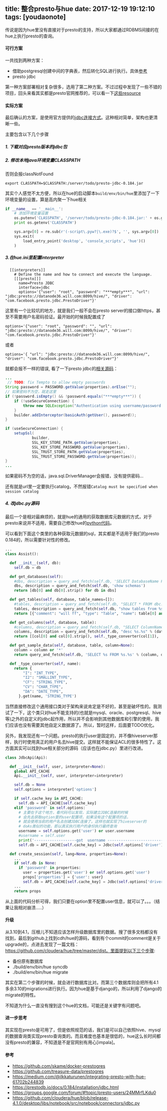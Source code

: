 
title: 整合presto与hue
date: 2017-12-19 19:12:10
tags: [youdaonote]
---

传说是因为hue里没有直接对于presto的支持，所以大家都通过RDBMS间接的在hue上执行presto的查询。

#### 可行方案

一共找到两种方案：
- 借助postgresql创建中间的字典表，然后转化SQL进行执行。具体[参考](https://medium.com/@ilkkaturunen/integrating-presto-with-hue-61702b244839)
- presto jdbc

第一种方案部署相对复杂很多，选用了第二种方案。不过过程中发现了一些不错的项目，回头来看其实都是presto官网推荐的，可以看一下[这些resource](https://prestodb.io/resources.html)



#### 实际方案

最后确认的方案，是使用官方提供的[jdbc连接方式](https://prestodb.io/docs/0.184/installation/jdbc.html)。这种相对简单，架构也更清晰一些。

主要包含以下几个步骤
#####  1. 下载对应presto版本的jdbc包
#####  2. 修改本地java环境变量CLASSPATH

否则会报classNotFound
```
export CLASSPATH=$CLASSPATH:/server/todo/presto-jdbc-0.184.jar
```
其实个人感觉不太方便，所以在hue的启动脚本`build/env/bin/hue`里添加了一下环境变量的设置，算是高内聚一下hue相关
```py
if __name__ == '__main__':
    # 添加环境变量设置
    os.putenv('CLASSPATH', '/server/todo/presto-jdbc-0.184.jar:' + os.getenv('CLASSPATH', ''))
    print os.getenv('CLASSPATH')

    sys.argv[0] = re.sub(r'(-script\.pyw?|\.exe)?$', '', sys.argv[0])
    sys.exit(
        load_entry_point('desktop', 'console_scripts', 'hue')()
    )

```
##### 3.在hue.ini里配置interpreter
```
  [[interpreters]]
    # Define the name and how to connect and execute the language.
    [[[presto]]]
      name=Presto JDBC
      interface=jdbc
      options='{"user": "root", "password": "***empty***", "url": "jdbc:presto://datanode36.will.com:8099/hive/", "driver": "com.facebook.presto.jdbc.PrestoDriver"}'

```
这里有一个比较坑的地方，就是我们一般不会在presto server的接口做https，甚至不需要用户名密码验证。最开始的时候我配置成了
```
options='{"user": "root", "password": "", "url": "jdbc:presto://datanode36.will.com:8099/hive/", "driver": "com.facebook.presto.jdbc.PrestoDriver"}'
```

或者
```
options='{ "url": "jdbc:presto://datanode36.will.com:8099/hive/", "driver": "com.facebook.presto.jdbc.PrestoDriver"}'
```
就都会报不一样的错误, 看了一下presto jdbc的[相关源码](https://github.com/prestodb/presto/blob/master/presto-jdbc/src/main/java/com/facebook/presto/jdbc/PrestoDriverUri.java)：
```java
...
 // TODO: fix Tempto to allow empty passwords
String password = PASSWORD.getValue(properties).orElse("");
// 如果密码不为空，就走这里
if (!password.isEmpty() && !password.equals("***empty***")) {
    if (!useSecureConnection) {
        throw new SQLException("Authentication using username/password requires SSL to be enabled");
    }
    builder.addInterceptor(basicAuth(getUser(), password));
}

if (useSecureConnection) {
    setupSsl(
            builder,
            SSL_KEY_STORE_PATH.getValue(properties),
            SSL_KEY_STORE_PASSWORD.getValue(properties),
            SSL_TRUST_STORE_PATH.getValue(properties),
            SSL_TRUST_STORE_PASSWORD.getValue(properties));
}
...

```

如果密码不为空的话，java.sql.DriverManager会报错，没有提供密码...

还有就是url里一定要执行catalog，不然报错`Catalog must be specified when session catalog`


##### 4. 改jdbc.py源码

最后一个是相对最麻烦的，就是hue的通用的获取数据库元数据的方式，对于presto来说并不适用，需要自己修改hue的[python代码](https://github.com/cloudera/hue/blob/release-4.1.0/desktop/libs/notebook/src/notebook/connectors/jdbc.py)。


可以看到下面这个类里的各种获取元数据的sql，其实都是不适用于我们的presto 0.184的，所以需要针对性的修改。

```py
...
class Assist():

  def __init__(self, db):
    self.db = db

  def get_databases(self):
    #dbs, description = query_and_fetch(self.db, 'SELECT DatabaseName FROM DBC.Databases')
    dbs, description = query_and_fetch(self.db, 'show schemas')
    return [db[0] and db[0].strip() for db in dbs]

  def get_tables(self, database, table_names=[]):
    #tables, description = query_and_fetch(self.db, "SELECT * FROM dbc.tables WHERE tablekind = 'T' and databasename='%s'" % database)
    tables, description = query_and_fetch(self.db, "show tables from %s" % database)
    return [{"comment": "will ff", "type": "Table", "name": table[0] and table[0].strip()} for table in tables]

  def get_columns(self, database, table):
    #columns, description = query_and_fetch(self.db, "SELECT ColumnName, ColumnType, CommentString FROM DBC.Columns WHERE DatabaseName='%s' AND TableName='%s'" % (database, table))
    columns, description = query_and_fetch(self.db, "desc %s.%s" % (database, table))
    return [[col[0] and col[0].strip(), self._type_converter(col[1]), '', '', col[3], ''] for col in columns]

  def get_sample_data(self, database, table, column=None):
    column = column or '*'
    return query_and_fetch(self.db, 'SELECT %s FROM %s.%s' % (column, database, table))

  def _type_converter(self, name):
    return {
        "I": "INT_TYPE",
        "I2": "SMALLINT_TYPE",
        "CF": "STRING_TYPE",
        "CV": "CHAR_TYPE",
        "DA": "DATE_TYPE",
      }.get(name, 'STRING_TYPE')
```


当然直接修改这个通用接口类对于架构来说肯定是不好的，甚至是破坏性的。我测试了一下，这个类只对hue不能支持的(也就是mysql、oracle、postgresql、hive等)之外的自定义的jdbc起作用，所以并不会影响到其他数据库和引擎的使用，我们应该也没有需要其他自定义数据源了。所以，暂时这样，后面要TODO优化。

另外，我发现还有一个问题。presto的执行user是固定的，并不像hiveserver那样，执行时使用真正的用户名去hive提交。这样就不能保证ACL的很多特性了。这方面其实可以找到hue相关部分的源码（应该也在jdbc.py）里进行改进。
```py
class JdbcApi(Api):

  def __init__(self, user, interpreter=None):
    global API_CACHE
    Api.__init__(self, user, interpreter=interpreter)

    self.db = None
    self.options = interpreter['options']

    if self.cache_key in API_CACHE:
      self.db = API_CACHE[self.cache_key]
    elif 'password' in self.options:
      # 主要在于这个地方，看代码可以发现，实际建立JDBC连接的时候
      # 会先去获取option里的user配置项，如果没有这个配置项的话，
      # 就会使用当前的用户名去创建JDBC连接了。这样也就实现了hiveserver的
      # doAs类似的功能，即以真实执行用户的身份执行最终查询
      username = self.options.get('user') or user.username
      #username = self.user
      print('-------------------got  username --------------------------------- %s' % username)
      self.db = API_CACHE[self.cache_key] = Jdbc(self.options['driver'], self.options['url'], username, self.options['password'])

  def create_session(self, lang=None, properties=None):
    ...
    if self.db is None:
      if 'password' in properties:
        user = properties.get('user') or self.options.get('user')
        props['properties'] = {'user': user}
        self.db = API_CACHE[self.cache_key] = Jdbc(self.options['driver'], self.options['url'], user, properties.pop('password'))
    ...
    return props

```
从上面的代码分析可得，我们只要在option里不配置user信息，就可以了。。。（结果让我相对崩溃.....）


#### 升级

从3.10到4.1，压根儿不知道应该怎样升级数据库里的数据。搜了很多文档都没有找到，最后到github上找到cdh/hue的源码，看到有个commit的comment是关于upgrade的，点进去发现了一篇文档：https://github.com/cloudera/hue/tree/master/dist。里面提到以下三个步骤:

- 备份原有数据库
- ./build/env/bin/hue syncdb
- ./build/env/bin/hue migrate

其实在第二个步骤的时候，就会进行数据库比对。而第三个数据库则会把所有4.1多余3.10的migrations进行执行。因为hue是基于django的，所以利用了django的migrate的特性。

不知道为什么一直没有搜到这个hue的文档，可能还是关键字有问题吧。

#### 进一步思考

其实现在presto是可用了，但是依照规范的话，我们是可以自己依照hive、mysql的数据查询类实现presto查询类的。而且难度也基本是很低的，hue这么长时间都没有presto的兼容，不知道是不是官网别有用心[impala]。

#### 参考
- https://github.com/skame/docker-prestogres
- https://github.com/treasure-data/prestogres
- https://medium.com/@ilkkaturunen/integrating-presto-with-hue-61702b244839
- https://prestodb.io/docs/0.184/installation/jdbc.html
- https://groups.google.com/forum/#!topic/presto-users/24MMrfLKdu0
- https://github.com/cloudera/hue/blob/release-4.1.0/desktop/libs/notebook/src/notebook/connectors/jdbc.py
